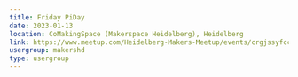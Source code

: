 ```yaml
---
title: Friday PiDay
date: 2023-01-13
location: CoMakingSpace (Makerspace Heidelberg), Heidelberg
link: https://www.meetup.com/Heidelberg-Makers-Meetup/events/crgjssyfccbrb/
usergroup: makershd
type: usergroup
---
```

